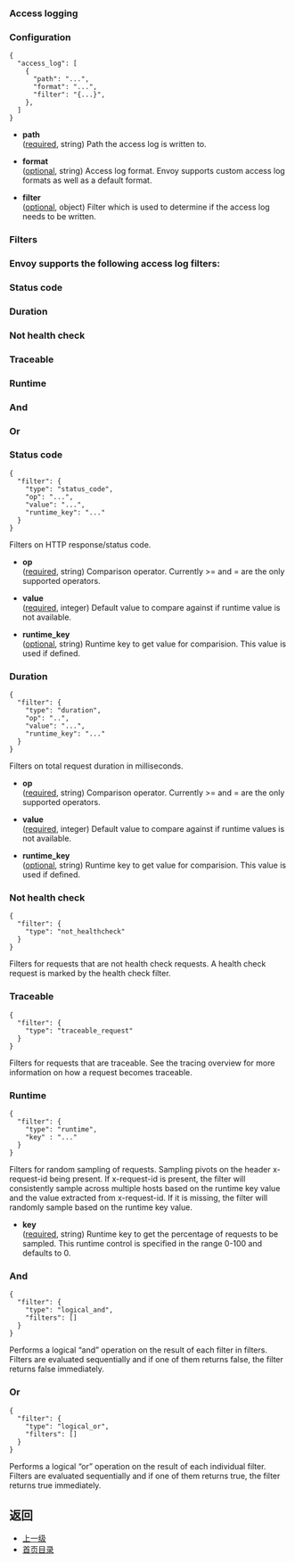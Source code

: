 ### Access logging
### Configuration
```
{
  "access_log": [
    {
      "path": "...",
      "format": "...",
      "filter": "{...}",
    },
  ]
}
```
- **path**</br>
	([required](#), string) Path the access log is written to.

- **format**</br>
	([optional](#), string) Access log format. Envoy supports custom access log formats as well as a default format.

- **filter**</br>
	([optional](#), object) Filter which is used to determine if the access log needs to be written.

### Filters
### Envoy supports the following access log filters:

### Status code
### Duration
### Not health check
### Traceable
### Runtime
### And
### Or
### Status code
```
{
  "filter": {
    "type": "status_code",
    "op": "...",
    "value": "...",
    "runtime_key": "..."
  }
}
```
Filters on HTTP response/status code.

- **op**</br>
	([required](#), string) Comparison operator. Currently >= and = are the only supported operators.

- **value**</br>
	([required](#), integer) Default value to compare against if runtime value is not available.

- **runtime_key**</br>
	([optional](#), string) Runtime key to get value for comparision. This value is used if defined.

### Duration
```
{
  "filter": {
    "type": "duration",
    "op": "..",
    "value": "...",
    "runtime_key": "..."
  }
}
```
Filters on total request duration in milliseconds.

- **op**</br>
	([required](#), string) Comparison operator. Currently >= and = are the only supported operators.

- **value**</br>
	([required](#), integer) Default value to compare against if runtime values is not available.

- **runtime_key**</br>
	([optional](#), string) Runtime key to get value for comparision. This value is used if defined.

### Not health check
```
{
  "filter": {
    "type": "not_healthcheck"
  }
}
```
Filters for requests that are not health check requests. A health check request is marked by the health check filter.

### Traceable
```
{
  "filter": {
    "type": "traceable_request"
  }
}
```
Filters for requests that are traceable. See the tracing overview for more information on how a request becomes traceable.

### Runtime
```
{
  "filter": {
    "type": "runtime",
    "key" : "..."
  }
}
```
Filters for random sampling of requests. Sampling pivots on the header x-request-id being present. If x-request-id is present, the filter will consistently sample across multiple hosts based on the runtime key value and the value extracted from x-request-id. If it is missing, the filter will randomly sample based on the runtime key value.

- **key**</br>
	([required](#), string) Runtime key to get the percentage of requests to be sampled. This runtime control is specified in the range 0-100 and defaults to 0.

### And
```
{
  "filter": {
    "type": "logical_and",
    "filters": []
  }
}
```
Performs a logical “and” operation on the result of each filter in filters. Filters are evaluated sequentially and if one of them returns false, the filter returns false immediately.

### Or
```
{
  "filter": {
    "type": "logical_or",
    "filters": []
  }
}
```
Performs a logical “or” operation on the result of each individual filter. Filters are evaluated sequentially and if one of them returns true, the filter returns true immediately.


## 返回
- [上一级](../v1APIreference.md)
- [首页目录](../README.md)